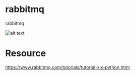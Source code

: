 # rabbitmq
rabbitmq

![alt text](https://alisamadzadeh.ir/rabbitmq/python-six.png)

# Resource
https://www.rabbitmq.com/tutorials/tutorial-six-python.html
